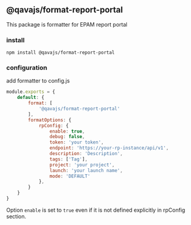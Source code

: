 ## @qavajs/format-report-portal
This package is formatter for EPAM report portal

### install
`npm install @qavajs/format-report-portal`

### configuration

add formatter to config.js
```javascript
module.exports = {
    default: {
        format: [
            '@qavajs/format-report-portal'
        ],
        formatOptions: {
            rpConfig: {
                enable: true,
                debug: false,
                token: 'your token',
                endpoint: 'https://your-rp-instance/api/v1',
                description: 'Description',
                tags: ['Tag'],
                project: 'your project',
                launch: 'your launch name',
                mode: 'DEFAULT'
            },
        }
    }
}
```
Option `enable` is set to `true` even if it is not defined explicitly in rpConfig section.
